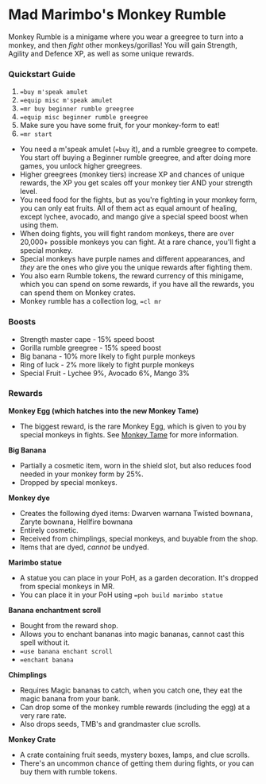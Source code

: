 # Mad Marimbo's Monkey Rumble

Monkey Rumble is a minigame where you wear a greegree to turn into a monkey, and then _fight_ other monkeys/gorillas! You will gain Strength, Agility and Defence XP, as well as some unique rewards.

### Quickstart Guide

1. `=buy m'speak amulet`
2. `=equip misc m'speak amulet`
3. `=mr buy beginner rumble greegree`
4. `=equip misc beginner rumble greegree`
5. Make sure you have some fruit, for your monkey-form to eat!
6. `=mr start`

* You need a m'speak amulet (`=buy` it), and a rumble greegree to compete. You start off buying a Beginner rumble greegree, and after doing more games, you unlock higher greegrees.
* Higher greegrees (monkey tiers) increase XP and chances of unique rewards, the XP you get scales off your monkey tier AND your strength level.
* You need food for the fights, but as you're fighting in your monkey form, you can only eat fruits. All of them act as equal amount of healing, except lychee, avocado, and mango give a special speed boost when using them.
* When doing fights, you will fight random monkeys, there are over 20,000+ possible monkeys you can fight. At a rare chance, you'll fight a special monkey.
* Special monkeys have purple names and different appearances, and _they_ are the ones who give you the unique rewards after fighting them.
* You also earn Rumble tokens, the reward currency of this minigame, which you can spend on some rewards, if you have all the rewards, you can spend them on Monkey crates.
* Monkey rumble has a collection log, `=cl mr`

### **Boosts**

* Strength master cape - 15% speed boost
* Gorilla rumble greegree - 15% speed boost
* Big banana - 10% more likely to fight purple monkeys
* Ring of luck - 2% more likely to fight purple monkeys
* Special Fruit - Lychee 9%, Avocado 6%, Mango 3%

### **Rewards**

**Monkey Egg (which hatches into the new Monkey Tame)**

* The biggest reward, is the rare Monkey Egg, which is given to you by special monkeys in fights. See [Monkey Tame](monkey-tame.md) for more information.

**Big Banana**&#x20;

* Partially a cosmetic item, worn in the shield slot, but also reduces food needed in your monkey form by 25%.&#x20;
* Dropped by special monkeys.

**Monkey dye**

* Creates the following dyed items: Dwarven warnana Twisted bownana, Zaryte bownana, Hellfire bownana
* Entirely cosmetic.
* Received from chimplings, special monkeys, and buyable from the shop.
* Items that are dyed, _cannot_ be undyed.

**Marimbo statue**

* A statue you can place in your PoH, as a garden decoration. It's dropped from special monkeys in MR.
* You can place it in your PoH using `=poh build marimbo statue`

**Banana enchantment scroll**

* Bought from the reward shop.
* Allows you to enchant bananas into magic bananas, cannot cast this spell without it.
* `=use banana enchant scroll`
* `=enchant banana`

**Chimplings**

* Requires Magic bananas to catch, when you catch one, they eat the magic banana from your bank.
* Can drop some of the monkey rumble rewards (including the egg) at a very rare rate.
* Also drops seeds, TMB's and grandmaster clue scrolls.

**Monkey Crate**

* A crate containing fruit seeds, mystery boxes, lamps, and clue scrolls.
* There's an uncommon chance of getting them during fights, or you can buy them with rumble tokens.
